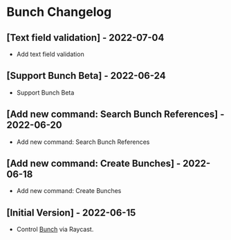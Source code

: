 # Bunch Changelog

## [Text field validation] - 2022-07-04

- Add text field validation

## [Support Bunch Beta] - 2022-06-24

- Support Bunch Beta

## [Add new command: Search Bunch References] - 2022-06-20

- Add new command: Search Bunch References

## [Add new command: Create Bunches] - 2022-06-18

- Add new command: Create Bunches

## [Initial Version] - 2022-06-15

- Control [Bunch](https://bunchapp.co) via Raycast.
